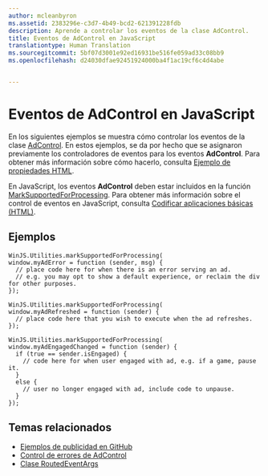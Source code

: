 ```yaml
---
author: mcleanbyron
ms.assetid: 2383296e-c3d7-4b49-bcd2-621391228fdb
description: Aprende a controlar los eventos de la clase AdControl.
title: Eventos de AdControl en JavaScript
translationtype: Human Translation
ms.sourcegitcommit: 5bf07d3001e92ed16931be516fe059ad33c08bb9
ms.openlocfilehash: d24030dfae92451924000ba4f1ac19cf6c4d4abe


---
```


# Eventos de AdControl en JavaScript




En los siguientes ejemplos se muestra cómo controlar los eventos de la clase [AdControl](https://msdn.microsoft.com/library/windows/apps/microsoft.advertising.winrt.ui.adcontrol.aspx). En estos ejemplos, se da por hecho que se asignaron previamente los controladores de eventos para los eventos **AdControl**. Para obtener más información sobre cómo hacerlo, consulta [Ejemplo de propiedades HTML](html-properties-example.md).

En JavaScript, los eventos **AdControl** deben estar incluidos en la función [MarkSupportedForProcessing](http://msdn.microsoft.com/library/windows/apps/Hh967819.aspx). Para obtener más información sobre el control de eventos en JavaScript, consulta [Codificar aplicaciones básicas (HTML)](https://msdn.microsoft.com/library/windows/apps/hh780660.aspx#adding-event-handlers).

## Ejemplos

``` syntax
WinJS.Utilities.markSupportedForProcessing(
window.myAdError = function (sender, msg) {
  // place code here for when there is an error serving an ad.
  // e.g. you may opt to show a default experience, or reclaim the div for other purposes.
});

WinJS.Utilities.markSupportedForProcessing(
window.myAdRefreshed = function (sender) {
  // place code here that you wish to execute when the ad refreshes.
});

WinJS.Utilities.markSupportedForProcessing(
window.myAdEngagedChanged = function (sender) {
  if (true == sender.isEngaged) {
    // code here for when user engaged with ad, e.g. if a game, pause it.
  }
  else {
    // user no longer engaged with ad, include code to unpause.
  }
});
```

## Temas relacionados

* [Ejemplos de publicidad en GitHub](http://aka.ms/githubads)
* [Control de errores de AdControl](adcontrol-error-handling.md)
* [Clase RoutedEventArgs](http://msdn.microsoft.com/library/system.windows.routedeventargs.aspx)

 

 



<!--HONumber=Aug16_HO3-->


